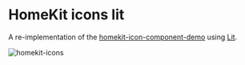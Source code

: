 # HomeKit icons lit

A re-implementation of the [homekit-icon-component-demo](https://github.com/welteki/homekit-icon-component-demo) using [Lit](https://lit.dev).

![homekit-icons](https://user-images.githubusercontent.com/16267532/119279889-bc622c00-bc2e-11eb-90ab-d9d7a2926d7c.gif)
